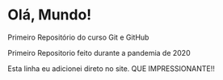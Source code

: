 # Olá, Mundo!
 Primeiro Repositório do curso Git e GitHub

 Primeiro Repositorio feito durante a pandemia de 2020

Esta linha eu adicionei direto no site. QUE IMPRESSIONANTE!!

